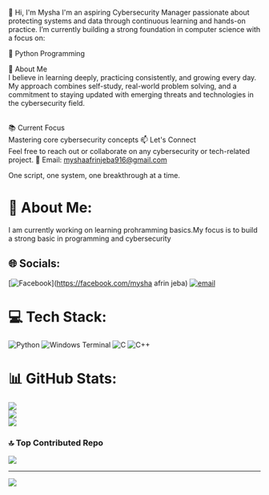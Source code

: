 
👋 Hi, I'm Mysha
I'm an aspiring Cybersecurity Manager passionate about protecting systems and data through continuous learning and hands-on practice. I’m currently building a strong foundation in computer science with a focus on:

🐍 Python Programming<br>

<h>🧠 About Me<h><br>
I believe in learning deeply, practicing consistently, and growing every day. My approach combines self-study, real-world problem solving, and a commitment to staying updated with emerging threats and technologies in the cybersecurity field.<br>

<br>📚 Current Focus<br>
Mastering core cybersecurity concepts 
📫 Let's Connect<br>
Feel free to reach out or collaborate on any cybersecurity or tech-related project.
📧 Email: myshaafrinjeba916@gmail.com

One script, one system, one breakthrough at a time.
# 💫 About Me:
I am currently working on learning prohramming basics.My focus is to build a strong basic in programming and cybersecurity


## 🌐 Socials:
[![Facebook](https://img.shields.io/badge/Facebook-%231877F2.svg?logo=Facebook&logoColor=white)](https://facebook.com/mysha afrin jeba) [![email](https://img.shields.io/badge/Email-D14836?logo=gmail&logoColor=white)](mailto:myshaafrinjeba916@gmail.com) 

# 💻 Tech Stack:
![Python](https://img.shields.io/badge/python-3670A0?style=for-the-badge&logo=python&logoColor=ffdd54) ![Windows Terminal](https://img.shields.io/badge/Windows%20Terminal-%234D4D4D.svg?style=for-the-badge&logo=windows-terminal&logoColor=white) ![C](https://img.shields.io/badge/c-%2300599C.svg?style=for-the-badge&logo=c&logoColor=white) ![C++](https://img.shields.io/badge/c++-%2300599C.svg?style=for-the-badge&logo=c%2B%2B&logoColor=white)
# 📊 GitHub Stats:
![](https://github-readme-stats.vercel.app/api?username=mysha-afrin&theme=dark&hide_border=false&include_all_commits=false&count_private=false)<br/>
![](https://nirzak-streak-stats.vercel.app/?user=mysha-afrin&theme=dark&hide_border=false)<br/>
![](https://github-readme-stats.vercel.app/api/top-langs/?username=mysha-afrin&theme=dark&hide_border=false&include_all_commits=false&count_private=false&layout=compact)

### 🔝 Top Contributed Repo
![](https://github-contributor-stats.vercel.app/api?username=mysha-afrin&limit=5&theme=dark&combine_all_yearly_contributions=true)

---
[![](https://visitcount.itsvg.in/api?id=mysha-afrin&icon=0&color=0)](https://visitcount.itsvg.in)

<!-- Proudly created with GPRM ( https://gprm.itsvg.in ) -->
